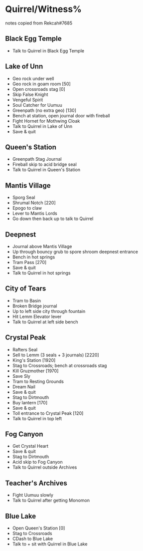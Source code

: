 # Quirrel/Witness%

notes copied from Rekcah#7685

## Black Egg Temple
- Talk to Quirrel in Black Egg Temple

## Lake of Unn
- Geo rock under well
- Geo rock in goam room [50]
- Open crossroads stag [0]
- Skip False Knight
- Vengeful Spirit
- Soul Catcher for Uumuu
- Greenpath (no extra geo) [130]
- Bench at station, open journal door with fireball
- Fight Hornet for Mothwing Cloak
- Talk to Quirrel in Lake of Unn
- Save & quit

## Queen's Station
- Greenpath Stag Journal
- Fireball skip to acid bridge seal
- Talk to Quirrel in Queen's Station

## Mantis Village
- Sporg Seal
- Shrumal Notch [220]
- Epogo to claw
- Lever to Mantis Lords
- Go down then back up to talk to Quirrel

## Deepnest
- Journal above Mantis Village
- Up through bouncy grub to spore shroom deepnest entrance
- Bench in hot springs
- Tram Pass [270]
- Save & quit
- Talk to Quirrel in hot springs

## City of Tears
- Tram to Basin
- Broken Bridge journal
- Up to left side city through fountain
- Hit Lemm Elevator lever
- Talk to Quirrel at left side bench

## Crystal Peak
- Rafters Seal
- Sell to Lemm (3 seals + 3 journals) [2220]
- King's Station [1920]
- Stag to Crossroads; bench at crossroads stag
- Kill Gruzmother [1970]
- Save Sly
- Tram to Resting Grounds
- Dream Nail
- Save & quit
- Stag to Dirtmouth
- Buy lantern [170]
- Save & quit
- Toll entrance to Crystal Peak [120]
- Talk to Quirrel in top left

## Fog Canyon
- Get Crystal Heart
- Save & quit
- Stag to Dirtmouth
- Acid skip to Fog Canyon
- Talk to Quirrel outside Archives


## Teacher's Archives
- Fight Uumuu slowly
- Talk to Quirrel after getting Monomon

## Blue Lake
- Open Queen's Station [0]
- Stag to Crossroads
- CDash to Blue Lake
- Talk to + sit with Quirrel in Blue Lake

